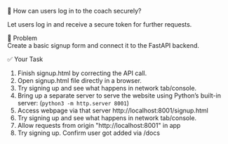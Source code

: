 💭 How can users log in to the coach securely?

Let users log in and receive a secure token for further requests.

🎯 Problem  
Create a basic signup form and connect it to the FastAPI backend.  

✅ Your Task  
1. Finish signup.html by correcting the API call.
2. Open signup.html file directly in a browser.
3. Try signing up and see what happens in network tab/console.
4. Bring up a separate server to serve the website using Python’s built-in server: (`python3 -m http.server 8001`)
5. Access webpage via that server http://localhost:8001/signup.html
6. Try signing up and see what happens in network tab/console.
7. Allow requests from origin "http://localhost:8001" in app
8. Try signing up. Confirm user got added via /docs
